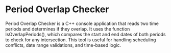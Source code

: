 # Period Overlap Checker
Period Overlap Checker is a C++ console application that reads two time periods and determines if they overlap. It uses the function IsOverlapPeriods(), which compares the start and end dates of both periods to check for any intersection. This tool is useful for handling scheduling conflicts, date range validations, and time-based logic.
